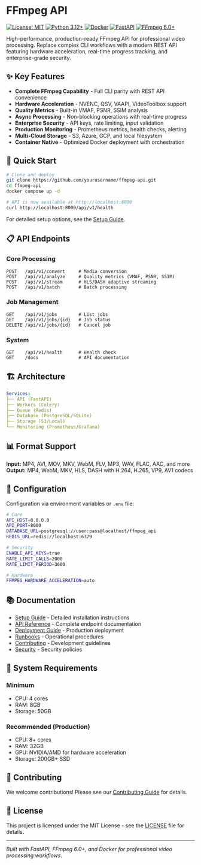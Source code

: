# FFmpeg API

[![License: MIT](https://img.shields.io/badge/License-MIT-yellow.svg)](https://opensource.org/licenses/MIT)
[![Python 3.12+](https://img.shields.io/badge/python-3.12%2B-blue)](https://www.python.org/downloads/)
[![Docker](https://img.shields.io/badge/docker-%230db7ed.svg?logo=docker&logoColor=white)](https://www.docker.com/)
[![FastAPI](https://img.shields.io/badge/FastAPI-005571?logo=fastapi)](https://fastapi.tiangolo.com/)
[![FFmpeg 6.0+](https://img.shields.io/badge/FFmpeg-6.0%2B-green)](https://ffmpeg.org/)

High-performance, production-ready FFmpeg API for professional video processing. Replace complex CLI workflows with a modern REST API featuring hardware acceleration, real-time progress tracking, and enterprise-grade security.

## ✨ Key Features

- **Complete FFmpeg Capability** - Full CLI parity with REST API convenience
- **Hardware Acceleration** - NVENC, QSV, VAAPI, VideoToolbox support
- **Quality Metrics** - Built-in VMAF, PSNR, SSIM analysis
- **Async Processing** - Non-blocking operations with real-time progress
- **Enterprise Security** - API keys, rate limiting, input validation
- **Production Monitoring** - Prometheus metrics, health checks, alerting
- **Multi-Cloud Storage** - S3, Azure, GCP, and local filesystem
- **Container Native** - Optimized Docker deployment with orchestration

## 🚀 Quick Start

```bash
# Clone and deploy
git clone https://github.com/yourusername/ffmpeg-api.git
cd ffmpeg-api
docker compose up -d

# API is now available at http://localhost:8000
curl http://localhost:8000/api/v1/health
```

For detailed setup options, see the [Setup Guide](docs/SETUP.md).

## 📋 API Endpoints

### Core Processing
```http
POST   /api/v1/convert     # Media conversion
POST   /api/v1/analyze     # Quality metrics (VMAF, PSNR, SSIM)
POST   /api/v1/stream      # HLS/DASH adaptive streaming
POST   /api/v1/batch       # Batch processing
```

### Job Management
```http
GET    /api/v1/jobs        # List jobs
GET    /api/v1/jobs/{id}   # Job status
DELETE /api/v1/jobs/{id}   # Cancel job
```

### System
```http
GET    /api/v1/health      # Health check
GET    /docs               # API documentation
```

## 🏗️ Architecture

```yaml
Services:
├── API (FastAPI)
├── Workers (Celery)
├── Queue (Redis)
├── Database (PostgreSQL/SQLite)
├── Storage (S3/Local)
└── Monitoring (Prometheus/Grafana)
```

## 📊 Format Support

**Input:** MP4, AVI, MOV, MKV, WebM, FLV, MP3, WAV, FLAC, AAC, and more  
**Output:** MP4, WebM, MKV, HLS, DASH with H.264, H.265, VP9, AV1 codecs

## 🔧 Configuration

Configuration via environment variables or `.env` file:

```bash
# Core
API_HOST=0.0.0.0
API_PORT=8000
DATABASE_URL=postgresql://user:pass@localhost/ffmpeg_api
REDIS_URL=redis://localhost:6379

# Security
ENABLE_API_KEYS=true
RATE_LIMIT_CALLS=2000
RATE_LIMIT_PERIOD=3600

# Hardware
FFMPEG_HARDWARE_ACCELERATION=auto
```

## 📚 Documentation

- [Setup Guide](docs/SETUP.md) - Detailed installation instructions
- [API Reference](docs/API.md) - Complete endpoint documentation
- [Deployment Guide](DEPLOYMENT.md) - Production deployment
- [Runbooks](docs/RUNBOOKS.md) - Operational procedures
- [Contributing](CONTRIBUTING.md) - Development guidelines
- [Security](SECURITY.md) - Security policies

## 🚦 System Requirements

### Minimum
- CPU: 4 cores
- RAM: 8GB
- Storage: 50GB

### Recommended (Production)
- CPU: 8+ cores
- RAM: 32GB
- GPU: NVIDIA/AMD for hardware acceleration
- Storage: 200GB+ SSD

## 🤝 Contributing

We welcome contributions! Please see our [Contributing Guide](CONTRIBUTING.md) for details.

## 📄 License

This project is licensed under the MIT License - see the [LICENSE](LICENSE) file for details.

---

*Built with FastAPI, FFmpeg 6.0+, and Docker for professional video processing workflows.*